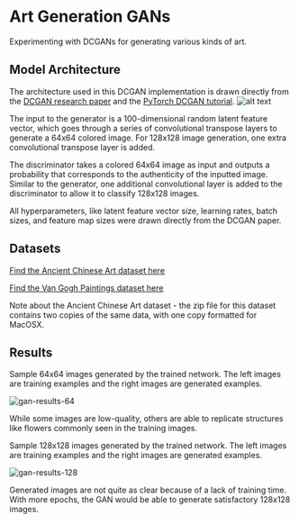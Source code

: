 # Art Generation GANs
Experimenting with DCGANs for generating various kinds of art. 

## Model Architecture
The architecture used in this DCGAN implementation is drawn directly from the [DCGAN research paper](https://arxiv.org/abs/1511.06434) and the [PyTorch DCGAN tutorial](https://pytorch.org/tutorials/beginner/dcgan_faces_tutorial.html). 
![alt text](https://pytorch.org/tutorials/_images/dcgan_generator.png)

The input to the generator is a 100-dimensional random latent feature vector, which goes through a series of convolutional transpose layers to generate a 64x64 colored image. For 128x128 image generation, one extra convolutional transpose layer is added. 

The discriminator takes a colored 64x64 image as input and outputs a probability that corresponds to the authenticity of the inputted image. Similar to the generator, one additional convolutional layer is added to the discriminator to allow it to classify 128x128 images. 

All hyperparameters, like latent feature vector size, learning rates, batch sizes, and feature map sizes were drawn directly from the DCGAN paper. 


## Datasets
[Find the Ancient Chinese Art dataset here](https://github.com/ychen93/Chinese-Painting-Dataset/blob/master/data.zip)

[Find the Van Gogh Paintings dataset here](https://www.kaggle.com/ipythonx/van-gogh-paintings)

Note about the Ancient Chinese Art dataset - the zip file for this dataset contains two copies of the same data, with one copy formatted for MacOSX.

## Results
Sample 64x64 images generated by the trained network. The left images are training examples and the right images are generated examples. 

![gan-results-64](https://user-images.githubusercontent.com/77770114/105312000-9008a700-5b8b-11eb-9525-673c1fddcbe9.png)

While some images are low-quality, others are able to replicate structures like flowers commonly seen in the training images. 

Sample 128x128 images generated by the trained network. The left images are training examples and the right images are generated examples.

![gan-results-128](https://user-images.githubusercontent.com/77770114/105312028-91d26a80-5b8b-11eb-8096-9bccf5fb574d.png)

Generated images are not quite as clear because of a lack of training time. With more epochs, the GAN would be able to generate satisfactory 128x128 images. 

